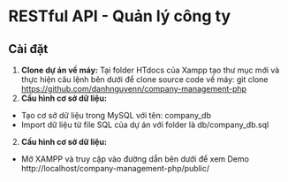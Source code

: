 # RESTful API - Quản lý công ty

## Cài đặt

1. **Clone dự án về máy:**
   Tại folder HTdocs của Xampp tạo thư mục mới và thực hiện câu lệnh bên dưới để clone source code về máy:
   git clone https://github.com/danhnguyenn/company-management-php
2. **Cấu hình cơ sở dữ liệu:**
- Tạo cơ sở dữ liệu trong MySQL với tên: company_db
- Import dữ liệu từ file SQL của dự án với folder là db/company_db.sql
2. **Cấu hình cơ sở dữ liệu:**
- Mở XAMPP và truy cập vào đường dẫn bên dưới để xem Demo
http://localhost/company-management-php/public/

